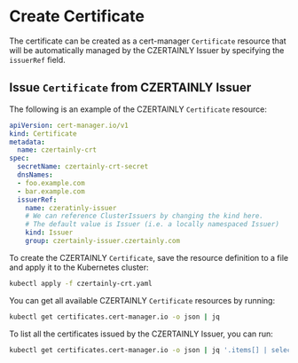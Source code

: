 # Create Certificate

The certificate can be created as a cert-manager `Certificate` resource that will be automatically managed by the CZERTAINLY Issuer by specifying the `issuerRef` field.

## Issue `Certificate` from CZERTAINLY Issuer

The following is an example of the CZERTAINLY `Certificate` resource:
```yaml
apiVersion: cert-manager.io/v1
kind: Certificate
metadata:
  name: czertainly-crt
spec:
  secretName: czertainly-crt-secret
  dnsNames:
  - foo.example.com
  - bar.example.com
  issuerRef:
    name: czeratinly-issuer
    # We can reference ClusterIssuers by changing the kind here.
    # The default value is Issuer (i.e. a locally namespaced Issuer)
    kind: Issuer
    group: czertainly-issuer.czertainly.com
```

To create the CZERTAINLY `Certificate`, save the resource definition to a file and apply it to the Kubernetes cluster:
```bash
kubectl apply -f czertainly-crt.yaml
```

You can get all available CZERTAINLY `Certificate` resources by running:
```bash
kubectl get certificates.cert-manager.io -o json | jq
```

To list all the certificates issued by the CZERTAINLY Issuer, you can run:
```bash
kubectl get certificates.cert-manager.io -o json | jq '.items[] | select(.spec.issuerRef.name == "czertainly-issuer")'
```
